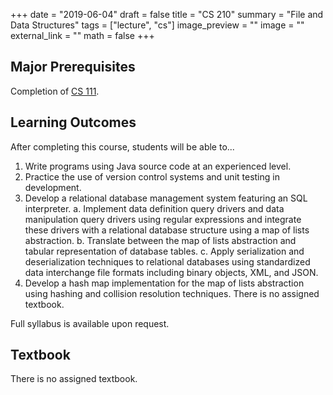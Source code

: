 +++
date = "2019-06-04"
draft = false
title = "CS 210"
summary = "File and Data Structures"
tags = ["lecture", "cs"]
image_preview = ""
image = ""
external_link = ""
math = false
+++

## Major Prerequisites

Completion of [CS 111](../cs111).

## Learning Outcomes

After completing this course, students will be able to...
1.	Write programs using Java source code at an experienced level.
2.	Practice the use of version control systems and unit testing in development.
3.	Develop a relational database management system featuring an SQL interpreter.
  a.	Implement data definition query drivers and data manipulation query drivers using regular expressions and integrate these drivers with a relational database structure using a map of lists abstraction.
  b.	Translate between the map of lists abstraction and tabular representation of database tables.
  c.	Apply serialization and deserialization techniques to relational databases using standardized data interchange file formats including binary objects, XML, and JSON.
4.	Develop a hash map implementation for the map of lists abstraction using hashing and collision resolution techniques.
There is no assigned textbook.

Full syllabus is available upon request.

## Textbook

There is no assigned textbook.
